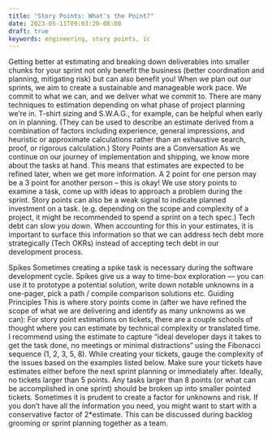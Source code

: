 ```yaml
---
title: "Story Points: What's the Point?"
date: 2023-05-11T09:03:20-08:00
draft: true
keywords: engineering, story points, ic
---
```

Getting better at estimating and breaking down deliverables into smaller chunks for your sprint not only benefit the business (better coordination and planning, mitigating risk) but can also benefit you! When we plan out our sprints, we aim to create a sustainable and manageable work pace. We commit to what we can, and we deliver what we commit to.
There are many techniques to estimation depending on what phase of project planning we’re in. T-shirt sizing and S.W.A.G., for example, can be helpful when early on in planning. (They can be used to describe an estimate derived from a combination of factors including experience, general impressions, and heuristic or approximate calculations rather than an exhaustive search, proof, or rigorous calculation.)
Story Points are a Conversation
As we continue on our journey of implementation and shipping, we know more about the tasks at hand. This means that estimates are expected to be refined later, when we get more information. A 2 point for one person may be a 3 point for another person – this is okay! We use story points to examine a task, come up with ideas to approach a problem during the sprint.
Story points can also be a weak signal to indicate planned investment on a task. (e.g. depending on the scope and complexity of a project, it might be recommended to spend a sprint on a tech spec.)
Tech debt can slow you down. When accounting for this in your estimates, it is important to surface this information so that we can address tech debt more strategically (Tech OKRs) instead of accepting tech debt in our development process.

Spikes
Sometimes creating a spike task is necessary during the software development cycle. Spikes give us a way to time-box exploration — you can use it to prototype a potential solution, write down notable unknowns in a one-pager, pick a path / compile comparison solutions etc.
Guiding Principles
This is where story points come in (after we have refined the scope of what we are delivering and identify as many unknowns as we can):
For story point estimations on tickets, there are a couple schools of thought where you can estimate by technical complexity or translated time. I recommend using the estimate to capture “ideal developer days it takes to get the task done, no meetings or minimal distractions“ using the Fibonacci sequence (1, 2, 3, 5, 8).
While creating your tickets, gauge the complexity of the issues based on the examples listed below.
Make sure your tickets have estimates either before the next sprint planning or immediately after.
Ideally, no tickets larger than 5 points. Any tasks larger than 8 points (or what can be accomplished in one sprint) should be broken up into smaller pointed tickets.
Sometimes it is prudent to create a factor for unknowns and risk. If you don’t have all the information you need, you might want to start with a conservative factor of 2*estimate. This can be discussed during backlog grooming or sprint planning together as a team.

